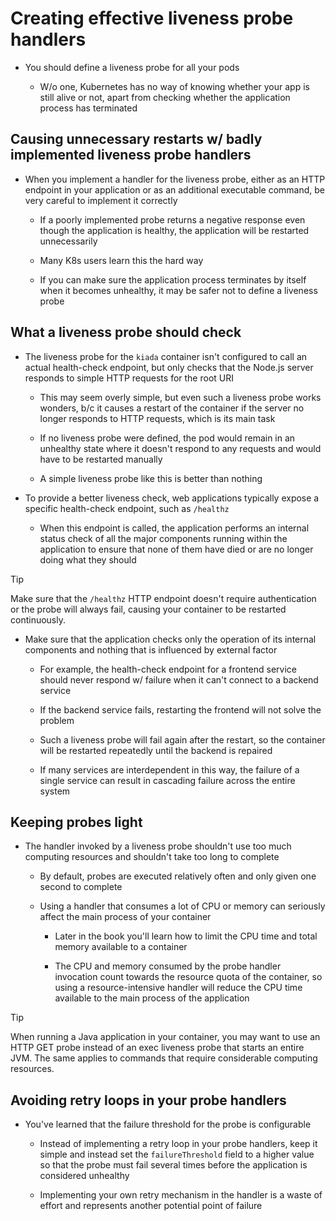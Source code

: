 # Creating effective liveness probe handlers

* You should define a liveness probe for all your pods

  * W/o one, Kubernetes has no way of knowing whether your app is still alive or not, apart from checking whether the application process has terminated

## Causing unnecessary restarts w/ badly implemented liveness probe handlers

* When you implement a handler for the liveness probe, either as an HTTP endpoint in your application or as an additional executable command, be very careful to implement it correctly

  * If a poorly implemented probe returns a negative response even though the application is healthy, the application will be restarted unnecessarily

  * Many K8s users learn this the hard way

  * If you can make sure the application process terminates by itself when it becomes unhealthy, it may be safer not to define a liveness probe

## What a liveness probe should check

* The liveness probe for the `kiada` container isn't configured to call an actual health-check endpoint, but only checks that the Node.js server responds to simple HTTP requests for the root URI

  * This may seem overly simple, but even such a liveness probe works wonders, b/c it causes a restart of the container if the server no longer responds to HTTP requests, which is its main task

  * If no liveness probe were defined, the pod would remain in an unhealthy state where it doesn't respond to any requests and would have to be restarted manually

  * A simple liveness probe like this is better than nothing

* To provide a better liveness check, web applications typically expose a specific health-check endpoint, such as `/healthz`

  * When this endpoint is called, the application performs an internal status check of all the major components running within the application to ensure that none of them have died or are no longer doing what they should

> [!TIP]
> 
> Make sure that the `/healthz` HTTP endpoint doesn't require authentication or the probe will always fail, causing your container to be restarted continuously.

* Make sure that the application checks only the operation of its internal components and nothing that is influenced by external factor

  * For example, the health-check endpoint for a frontend service should never respond w/ failure when it can't connect to a backend service
  
  * If the backend service fails, restarting the frontend will not solve the problem

  * Such a liveness probe will fail again after the restart, so the container will be restarted repeatedly until the backend is repaired

  * If many services are interdependent in this way, the failure of a single service can result in cascading failure across the entire system

## Keeping probes light

* The handler invoked by a liveness probe shouldn't use too much computing resources and shouldn't take too long to complete

  * By default, probes are executed relatively often and only given one second to complete

  * Using a handler that consumes a lot of CPU or memory can seriously affect the main process of your container

    * Later in the book you'll learn how to limit the CPU time and total memory available to a container

    * The CPU and memory consumed by the probe handler invocation count towards the resource quota of the container, so using a resource-intensive handler will reduce the CPU time available to the main process of the application

> [!TIP]
> 
> When running a Java application in your container, you may want to use an HTTP GET probe instead of an exec liveness probe that starts an entire JVM. The same applies to commands that require considerable computing resources.

## Avoiding retry loops in your probe handlers

* You've learned that the failure threshold for the probe is configurable

  * Instead of implementing a retry loop in your probe handlers, keep it simple and instead set the `failureThreshold` field to a higher value so that the probe must fail several times before the application is considered unhealthy

  * Implementing your own retry mechanism in the handler is a waste of effort and represents another potential point of failure
